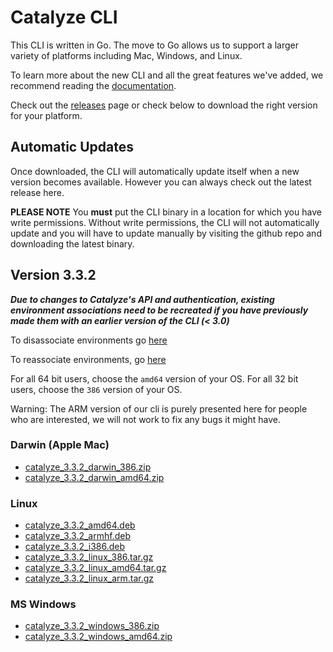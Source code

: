 # Catalyze CLI

This CLI is written in Go. The move to Go allows us to support a larger variety of platforms including Mac, Windows, and Linux.

To learn more about the new CLI and all the great features we've added, we recommend reading the [documentation](https://resources.catalyze.io/paas/paas-cli-reference/).

Check out the [releases](https://github.com/catalyzeio/cli/releases) page or check below to download the right version for your platform.

## Automatic Updates

Once downloaded, the CLI will automatically update itself when a new version becomes available. However you can always check out the latest release here.

**PLEASE NOTE** You **must** put the CLI binary in a location for which you have write permissions. Without write permissions, the CLI will not automatically update and you will have to update manually by visiting the github repo and downloading the latest binary.

## Version 3.3.2

***Due to changes to Catalyze's API and authentication, existing environment associations need to be recreated if you have previously made them with an earlier version of the CLI (< 3.0)***

To disassociate environments go [here](https://resources.catalyze.io/paas/paas-cli-reference/disassociate/)

To reassociate environments, go [here](https://resources.catalyze.io/paas/paas-cli-reference/associate/)

For all 64 bit users, choose the `amd64` version of your OS. For all 32 bit users, choose the `386` version of your OS.

Warning: The ARM version of our cli is purely presented here for people who are interested, we will not work to fix any bugs it might have.

### Darwin (Apple Mac)

 * [catalyze\_3.3.2\_darwin\_386.zip](https://github.com/catalyzeio/cli/releases/download/3.3.2/catalyze_3.3.2_darwin_386.zip)
 * [catalyze\_3.3.2\_darwin\_amd64.zip](https://github.com/catalyzeio/cli/releases/download/3.3.2/catalyze_3.3.2_darwin_amd64.zip)

### Linux

 * [catalyze\_3.3.2\_amd64.deb](https://github.com/catalyzeio/cli/releases/download/3.3.2/catalyze_3.3.2_amd64.deb)
 * [catalyze\_3.3.2\_armhf.deb](https://github.com/catalyzeio/cli/releases/download/3.3.2/catalyze_3.3.2_armhf.deb)
 * [catalyze\_3.3.2\_i386.deb](https://github.com/catalyzeio/cli/releases/download/3.3.2/catalyze_3.3.2_i386.deb)
 * [catalyze\_3.3.2\_linux\_386.tar.gz](https://github.com/catalyzeio/cli/releases/download/3.3.2/catalyze_3.3.2_linux_386.tar.gz)
 * [catalyze\_3.3.2\_linux\_amd64.tar.gz](https://github.com/catalyzeio/cli/releases/download/3.3.2/catalyze_3.3.2_linux_amd64.tar.gz)
 * [catalyze\_3.3.2\_linux\_arm.tar.gz](https://github.com/catalyzeio/cli/releases/download/3.3.2/catalyze_3.3.2_linux_arm.tar.gz)

### MS Windows

 * [catalyze\_3.3.2\_windows\_386.zip](https://github.com/catalyzeio/cli/releases/download/3.3.2/catalyze_3.3.2_windows_386.zip)
 * [catalyze\_3.3.2\_windows\_amd64.zip](https://github.com/catalyzeio/cli/releases/download/3.3.2/catalyze_3.3.2_windows_amd64.zip)
